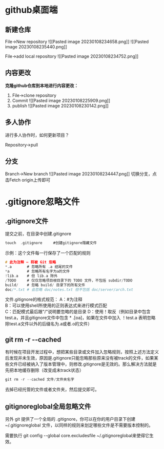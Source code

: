 # github桌面端
## 新建仓库
File->New repository
![[Pasted image 20230108234658.png]]
![[Pasted image 20230108235440.png]]

File->add local repository
![[Pasted image 20230108234752.png]]
## 内容更改
**克隆github仓库到本地进行内容更改：**
1. File->clone repository
2. Commit
![[Pasted image 20230108225909.png]]
3. publish
![[Pasted image 20230108230142.png]]
## 多人协作
进行多人协作时，如何更新项目？

Repository->pull

## 分支
Branch->New branch
![[Pasted image 20230108234447.png]]
切换分支，点击Fetch origin上传即可

# .gitignore忽略文件
## .gitignore文件
提交之前，在目录中创建.gitignore
```c
touch  .gitignore     #创建gitignore隱藏文件  
```

示例：这个文件每一行保存了一个匹配的规则
```c
# 此为注释 – 将被 Git 忽略
*.a       # 忽略所有 .a 结尾的文件
*a        # 忽略所有名字为a的文件
!lib.a    # 但 lib.a 除外
/TODO     # 仅仅忽略项目根目录下的 TODO 文件，不包括 subdir/TODO
build/    # 忽略 build/ 目录下的所有文件
doc/*.txt # 会忽略 doc/notes.txt 但不包括 doc/server/arch.txt
```

文件.gitignore的格式规范：
A：#为注释   
B：可以使用shell所使用的正则表达式来进行模式匹配   
C：匹配模式最后跟"/"说明要忽略的是目录 
D：使用！取反（例如目录中包含  test.a，并且gitignore文件中包含  * .[oa]，如果在文件中加入 ！test.a   表明忽略除test.a文件以外的后缀名为.a或者.o的文件）
## git rm -r --cached
有时候在项目开发过程中，想把某些目录或文件加入忽略规则，按照上述方法定义后发现并未生效，原因是.gitignore只能忽略那些原来没有被track的文件，如果某些文件已经被纳入了版本管理中，则修改.gitignore是无效的。那么解决方法就是先把本地缓存删除（改变成未track状态）
```c++
git rm -r --cached 文件/文件夹名字
```
去掉已经托管的文件或者文件夹，然后提交即可。

## gitignoreglobal全局忽略文件
另外 git 提供了一个全局的 .gitignore，你可以在你的用户目录下创建 ~/.gitignoreglobal 文件，以同样的规则来划定哪些文件是不需要版本控制的。

需要执行 git config --global core.excludesfile ~/.gitignoreglobal来使得它生效。

